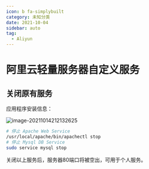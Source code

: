 ```yaml
---
icon: b fa-simplybuilt
category: 未知分类
date: 2021-10-04
sidebar: auto
tag:
  - Aliyun
---
```


# 阿里云轻量服务器自定义服务

## 关闭原有服务

应用程序安装信息：

![image-20211014212132625](https://gitee.com/yzketx/image-markdown/raw/master/img/202110142121753.png)

```bash
# 停止 Apache Web Service
/usr/local/apache/bin/apachectl stop
# 停止 Mysql DB Service
sudo service mysql stop
```

关闭以上服务后，服务器80端口将被空出，可用于个人服务。

